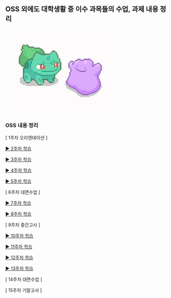 ## OSS 외에도 대학생활 중 이수 과목들의 수업, 과제 내용 정리

<img src="ditto.gif" width="350" />

### OSS 내용 정리

[ 1주차 오리엔테이션 ]

[▶ 2주차 학습](https://github.com/wamong/DMU-JMJ/blob/main/1학년2학기/오픈소스소프트웨어/OSS주차별정리/OSS_2week.md)

[▶ 3주차 학습](https://github.com/wamong/DMU-JMJ/blob/main/1학년2학기/오픈소스소프트웨어/OSS주차별정리/OSS_3week.md)

[▶ 4주차 학습](https://github.com/wamong/DMU-JMJ/blob/main/1학년2학기/오픈소스소프트웨어/OSS주차별정리/OSS_4week.md)

[▶ 5주차 학습](https://github.com/wamong/DMU-JMJ/blob/main/1학년2학기/오픈소스소프트웨어/OSS주차별정리/OSS_5week.md)

[ 6주차 대면수업 ]

[▶ 7주차 학습](https://github.com/wamong/DMU-JMJ/blob/main/1학년2학기/오픈소스소프트웨어/OSS주차별정리/OSS_7week.md)

[▶ 8주차 학습](https://github.com/wamong/DMU-JMJ/blob/main/1학년2학기/오픈소스소프트웨어/OSS주차별정리/OSS_8week.md)

[ 9주차 중간고사 ]

[▶ 10주차 학습](https://github.com/wamong/DMU-JMJ/blob/main/1학년2학기/오픈소스소프트웨어/OSS주차별정리/OSS_10week.md)

[▶ 11주차 학습](https://github.com/wamong/DMU-JMJ/blob/main/1학년2학기/오픈소스소프트웨어/OSS주차별정리/OSS_11week.md)

[▶ 12주차 학습](https://github.com/wamong/DMU-JMJ/blob/main/1학년2학기/오픈소스소프트웨어/OSS주차별정리/OSS_12week.md)

[▶ 13주차 학습](https://github.com/wamong/DMU-JMJ/blob/main/1학년2학기/오픈소스소프트웨어/OSS주차별정리/OSS_13week.md)

[ 14주차 대면수업 ]

[ 15주차 기말고사 ]
